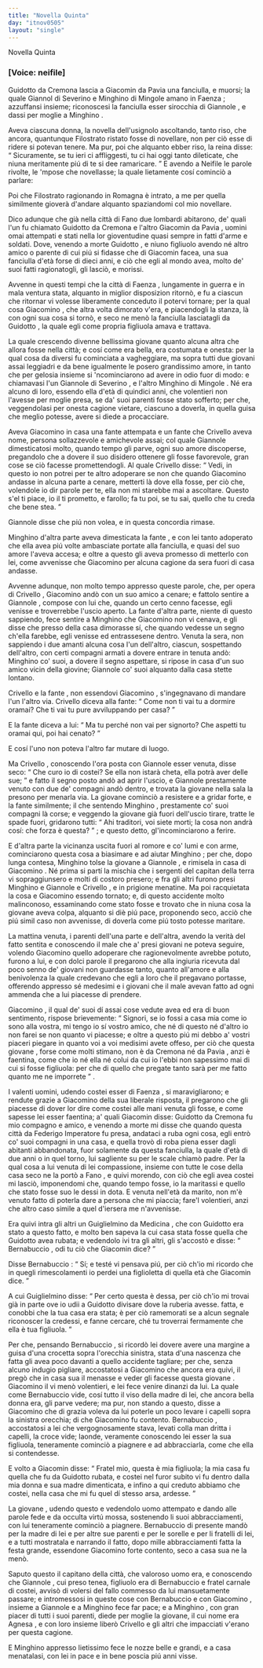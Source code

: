 ```yaml
---
title: "Novella Quinta"
day: "itnov0505"
layout: "single"
---
```

<html>
 <head>
 </head>
 <body>
  <div id="nov0505" type="novella" who="neifile">
   <head>
    Novella Quinta
   </head>
   <p>
    <h3>
     [Voice: neifile]
    </h3>
   </p>
   <argument>
    <p>
     <milestone id="p05050001"/>
     <name persref="guidotto" type="person">
      Guidotto da Cremona
     </name>
     lascia a
     <name persref="giacomino" type="person">
      Giacomin da Pavia
     </name>
     una fanciulla, e muorsi; la quale
     <name persref="giannole" type="person">
      Giannol di Severino
     </name>
     e
     <name persref="minghino">
      Minghino di Mingole
     </name>
     amano in
     <name placeref="faenza" type="place">
      Faenza
     </name>
     ; azzuffansi insieme; riconoscesi la fanciulla esser sirocchia di
     <name persref="giannole" type="person">
      Giannole
     </name>
     , e dassi per moglie a
     <name persref="minghino" type="person">
      Minghino
     </name>
     .
    </p>
   </argument>
   <div3 type="commentary" who="author">
    <p>
     <milestone id="p05050002"/>
     Aveva ciascuna donna, la novella dell'usignolo ascoltando, tanto riso, che ancora, quantunque
     <name persref="filostrato" type="person">
      Filostrato
     </name>
     ristato fosse di novellare, non per ci&ograve; esse di ridere si potevan tenere. Ma pur, poi che alquanto ebber riso, la
     <name persref="fiammetta" type="person">
      reina
     </name>
     disse:
     <q direct="unspecified" who="fiammetta">
      Sicuramente, se tu ieri ci affliggesti, tu ci hai oggi tanto dileticate, che niuna meritamente pi&uacute; di te si dee ramaricare.
     </q>
     E avendo a Neifile le parole rivolte, le 'mpose che novellasse; la quale lietamente cos&iacute; cominci&ograve; a parlare:
    </p>
   </div3>
   <div3 type="commentary" who="neifile">
    <p>
     <milestone id="p05050003"/>
     Poi che
     <name persref="filostrato" type="person">
      Filostrato
     </name>
     ragionando in
     <name placeref="romagna" type="place">
      Romagna
     </name>
     &egrave; intrato, a me per quella similmente giover&agrave; d'andare alquanto spaziandomi col mio novellare.
    </p>
   </div3>
   <p>
    <milestone id="p05050004"/>
    Dico adunque che gi&agrave; nella citt&agrave; di
    <name placeref="fano" type="place">
     Fano
    </name>
    due lombardi abitarono, de' quali l'un fu chiamato
    <name persref="guidotto" type="person">
     Guidotto da Cremona
    </name>
    e l'altro
    <name persref="giacomino" type="person">
     Giacomin da Pavia
    </name>
    , uomini omai attempati e stati nella lor gioventudine quasi sempre in fatti d'arme e soldati.
    <milestone id="p05050005"/>
    Dove, venendo a morte
    <name persref="guidotto" type="person">
     Guidotto
    </name>
    , e niuno figliuolo avendo n&eacute; altro amico o parente di cui pi&uacute; si fidasse che di
    <name persref="giacomino" type="person">
     Giacomin
    </name>
    facea, una sua fanciulla d'et&agrave; forse di dieci anni, e ci&ograve; che egli al mondo avea, molto de' suoi fatti ragionatogli, gli lasci&ograve;, e morissi.
   </p>
   <p>
    <milestone id="p05050006"/>
    Avvenne in questi tempi che la citt&agrave; di
    <name placeref="faenza" type="place">
     Faenza
    </name>
    , lungamente in guerra e in mala ventura stata, alquanto in miglior disposizion ritorn&ograve;, e fu a ciascun che ritornar vi volesse liberamente conceduto il potervi tornare; per la qual cosa
    <name persref="giacomino" type="person">
     Giacomino
    </name>
    , che altra volta dimorato v'era, e piacendogli la stanza, l&agrave; con ogni sua cosa si torn&ograve;, e seco ne men&ograve; la fanciulla lasciatagli da
    <name persref="guidotto" type="person">
     Guidotto
    </name>
    , la quale egli come propria figliuola amava e trattava.
   </p>
   <p>
    <milestone id="p05050007"/>
    La quale crescendo divenne bellissima
    <name persref="agnesabernabuccio" type="person">
     giovane
    </name>
    quanto alcuna altra che allora fosse nella citt&agrave;; e cos&iacute; come era bella, era costumata e onesta: per la qual cosa da diversi fu cominciata a vagheggiare, ma sopra tutti due giovani assai leggiadri e da bene igualmente le posero grandissimo amore, in tanto che per gelosia insieme si 'ncominciarono ad avere in odio fuor di modo: e chiamavasi l'un
    <name persref="giannole" type="person">
     Giannole di Severino
    </name>
    , e l'altro
    <name persref="minghino" type="person">
     Minghino di Mingole
    </name>
    .
    <milestone id="p05050008"/>
    N&eacute; era alcuno di loro, essendo ella d'et&agrave; di quindici anni, che volentieri non l'avesse per moglie presa, se da' suoi parenti fosse stato sofferto; per che, veggendolasi per onesta cagione vietare, ciascuno a doverla, in quella guisa che meglio potesse, avere si diede a procacciare.
   </p>
   <p>
    <milestone id="p05050009"/>
    Aveva
    <name persref="giacomino" type="person">
     Giacomino
    </name>
    in casa una
    <name persref="fante-0505" type="person">
     fante
    </name>
    attempata e un
    <name persref="fante-0505" type="person">
     fante
    </name>
    che
    <name persref="crivello" type="person">
     Crivello
    </name>
    aveva nome, persona sollazzevole e amichevole assai; col quale
    <name persref="giannole" type="person">
     Giannole
    </name>
    dimesticatosi molto, quando tempo gli parve, ogni suo amore discoperse, pregandolo che a dovere il suo disidero ottenere gli fosse favorevole, gran cose se ci&ograve; facesse promettendogli.
    <milestone id="p05050010"/>
    Al quale
    <name persref="crivello" type="person">
     Crivello
    </name>
    disse:
    <q direct="unspecified" who="crivello">
     Vedi, in questo io non potrei per te altro adoperare se non che quando
     <name persref="giacomino" type="person">
      Giacomino
     </name>
     andasse in alcuna parte a cenare, metterti l&agrave; dove ella fosse, per ci&ograve; che, volendole io dir parole per te, ella non mi starebbe mai a ascoltare. Questo s'el ti piace, io il ti prometto, e farollo; fa tu poi, se tu sai, quello che tu creda che bene stea.
    </q>
   </p>
   <p>
    <milestone id="p05050011"/>
    <name persref="giannole" type="person">
     Giannole
    </name>
    disse che pi&uacute; non volea, e in questa concordia rimase.
   </p>
   <p>
    <milestone id="p05050012"/>
    <name persref="minghino" type="person">
     Minghino
    </name>
    d'altra parte aveva dimesticata la
    <name persref="fante-0505" type="person">
     fante
    </name>
    , e con lei tanto adoperato che ella avea pi&uacute; volte ambasciate portate alla fanciulla, e quasi del suo amore l'aveva accesa; e oltre a questo gli aveva promesso di metterlo con lei, come avvenisse che
    <name persref="giacomino" type="person">
     Giacomino
    </name>
    per alcuna cagione da sera fuori di casa andasse.
   </p>
   <p>
    <milestone id="p05050013"/>
    Avvenne adunque, non molto tempo appresso queste parole, che, per opera di
    <name persref="crivello" type="person">
     Crivello
    </name>
    ,
    <name persref="giacomino" type="person">
     Giacomino
    </name>
    and&ograve; con un suo amico a cenare; e fattolo sentire a
    <name persref="giannole" type="person">
     Giannole
    </name>
    , compose con lui che, quando un certo cenno facesse, egli venisse e troverrebbe l'uscio aperto.
    <milestone id="p05050014"/>
    La
    <name persref="fante-0505" type="person">
     fante
    </name>
    d'altra parte, niente di questo sappiendo, fece sentire a
    <name persref="minghino" type="person">
     Minghino
    </name>
    che
    <name persref="giacomino" type="person">
     Giacomino
    </name>
    non vi cenava, e gli disse che presso della casa dimorasse s&iacute;, che quando vedesse un segno ch'ella farebbe, egli venisse ed entrassesene dentro.
    <milestone id="p05050015"/>
    Venuta la sera, non sappiendo i due amanti alcuna cosa l'un dell'altro, ciascun, sospettando dell'altro, con certi compagni armati a dovere entrare in tenuta and&ograve;:
    <name persref="minghino" type="person">
     Minghino
    </name>
    co' suoi, a dovere il segno aspettare, si ripose in casa d'un suo amico vicin della giovine;
    <name persref="giannole" type="person">
     Giannole
    </name>
    co' suoi alquanto dalla casa stette lontano.
   </p>
   <p>
    <milestone id="p05050016"/>
    <name persref="crivello" type="person">
     Crivello
    </name>
    e la
    <name persref="fante-0505" type="person">
     fante
    </name>
    , non essendovi
    <name persref="giacomino" type="person">
     Giacomino
    </name>
    , s'ingegnavano di mandare l'un l'altro via.
    <name persref="crivello" type="person">
     Crivello
    </name>
    diceva alla fante:
    <q direct="unspecified" who="crivello">
     Come non ti vai tu a dormire oramai? Che ti vai tu pure avviluppando per casa?
    </q>
   </p>
   <p>
    <milestone id="p05050017"/>
    E la
    <name persref="fante-0505" type="person">
     fante
    </name>
    diceva a lui:
    <q direct="unspecified" who="fante-0505">
     Ma tu perch&eacute; non vai per signorto? Che aspetti tu oramai qui, poi hai cenato?
    </q>
   </p>
   <p>
    <milestone id="p05050018"/>
    E cos&iacute; l'uno non poteva l'altro far mutare di luogo.
   </p>
   <p>
    <milestone id="p05050019"/>
    Ma
    <name persref="crivello" type="person">
     Crivello
    </name>
    , conoscendo l'ora posta con
    <name persref="giannole" type="person">
     Giannole
    </name>
    esser venuta, disse seco:
    <q direct="unspecified" who="crivello">
     Che curo io di costei? Se ella non istar&agrave; cheta, ella potr&agrave; aver delle sue;
    </q>
    e fatto il segno posto and&ograve; ad aprir l'uscio, e
    <name persref="giannole" type="person">
     Giannole
    </name>
    prestamente venuto con due de' compagni and&ograve; dentro, e trovata la
    <name persref="agnesabernabuccio" type="person">
     giovane
    </name>
    nella sala la presono per menarla via.
    <milestone id="p05050020"/>
    La giovane cominci&ograve; a resistere e a gridar forte, e la
    <name persref="fante-0505" type="person">
     fante
    </name>
    similmente; il che sentendo
    <name persref="minghino" type="person">
     Minghino
    </name>
    , prestamente co' suoi compagni l&agrave; corse; e veggendo la giovane gi&agrave; fuori dell'uscio tirare, tratte le spade fuori, gridarono tutti:
    <q direct="unspecified" type="othervoice">
     Ahi traditori, voi siete morti; la cosa non andr&agrave; cos&iacute;: che forza &egrave; questa?
    </q>
    ; e questo detto, gl'incominciarono a ferire.
   </p>
   <p>
    <milestone id="p05050021"/>
    E d'altra parte la vicinanza uscita fuori al romore e co' lumi e con arme, cominciarono questa cosa a biasimare e ad aiutar
    <name persref="minghino" type="person">
     Minghino
    </name>
    ; per che, dopo lunga contesa,
    <name persref="minghino" type="person">
     Minghino
    </name>
    tolse la
    <name persref="agnesabernabuccio" type="person">
     giovane
    </name>
    a
    <name persref="giannole" type="person">
     Giannole
    </name>
    , e rimisela in casa di
    <name persref="giacomino" type="person">
     Giacomino
    </name>
    . N&eacute; prima si part&iacute; la mischia che i sergenti del capitan della terra vi sopraggiunsero e molti di costoro presero; e fra gli altri furono presi
    <name persref="minghino" type="person">
     Minghino
    </name>
    e
    <name persref="giannole" type="person">
     Giannole
    </name>
    e
    <name persref="crivello" type="person">
     Crivello
    </name>
    , e in prigione menatine.
    <milestone id="p05050022"/>
    Ma poi racquietata la cosa e
    <name persref="giacomino" type="person">
     Giacomino
    </name>
    essendo tornato; e, di questo accidente molto malinconoso, essaminando come stato fosse e trovato che in niuna cosa la giovane aveva colpa, alquanto si di&egrave; pi&uacute; pace, proponendo seco, acci&ograve; che pi&uacute; simil caso non avvenisse, di doverla come pi&uacute; tosto potesse maritare.
   </p>
   <p>
    <milestone id="p05050023"/>
    La mattina venuta, i parenti dell'una parte e dell'altra, avendo la verit&agrave; del fatto sentita e conoscendo il male che a' presi giovani ne poteva seguire, volendo
    <name persref="giacomino" type="person">
     Giacomino
    </name>
    quello adoperare che ragionevolmente avrebbe potuto, furono a lui, e con dolci parole il pregarono che alla ingiuria ricevuta dal poco senno de' giovani non guardasse tanto, quanto all'amore e alla benivolenza la quale credevano che egli a loro che il pregavano portasse, offerendo appresso s&eacute; medesimi e i giovani che il male avevan fatto ad ogni ammenda che a lui piacesse di prendere.
   </p>
   <p>
    <milestone id="p05050024"/>
    <name persref="giacomino" type="person">
     Giacomino
    </name>
    , il qual de' suoi d&iacute; assai cose vedute avea ed era di buon sentimento, rispose brievemente:
    <q direct="unspecified">
     Signori, se io fossi a casa mia come io sono alla vostra, mi tengo io s&iacute; vostro amico, che n&eacute; di questo n&eacute; d'altro io non farei se non quanto vi piacesse;
     <milestone id="p05050025"/>
     e oltre a questo pi&uacute; mi debbo a' vostri piaceri piegare in quanto voi a voi medisimi avete offeso, per ci&ograve; che questa
     <name persref="agnesabernabuccio" type="person">
      giovane
     </name>
     , forse come molti stimano, non &egrave; da
     <name placeref="cremona" type="place">
      Cremona
     </name>
     n&eacute; da
     <name placeref="pavia" type="place">
      Pavia
     </name>
     , anzi &egrave; faentina, come che io n&eacute; ella n&eacute; colui da cui io l'ebbi non sapessimo mai di cui si fosse figliuola: per che di quello che pregate tanto sar&agrave; per me fatto quanto me ne imporrete
    </q>
    .
   </p>
   <p>
    <milestone id="p05050026"/>
    I valenti uomini, udendo costei esser di
    <name placeref="faenza" type="place">
     Faenza
    </name>
    , si maravigliarono; e rendute grazie a
    <name persref="giacomino" type="person">
     Giacomino
    </name>
    della sua liberale risposta, il pregarono che gli piacesse di dover lor dire come costei alle mani venuta gli fosse, e come sapesse lei esser faentina;
    <milestone id="p05050027"/>
    a' quali
    <name persref="giacomino" type="person">
     Giacomin
    </name>
    disse:
    <name persref="guidotto" type="person">
     Guidotto da Cremona
    </name>
    fu mio compagno e amico, e venendo a morte mi disse che quando questa citt&agrave; da
    <name persref="federicoii" type="person">
     Federigo Imperatore
    </name>
    fu presa, andataci a ruba ogni cosa, egli entr&ograve; co' suoi compagni in una casa, e quella trov&ograve; di roba piena esser dagli abitanti abbandonata, fuor solamente da questa fanciulla, la quale d'et&agrave; di due anni o in quel torno, lui sagliente su per le scale chiam&ograve; padre.
    <milestone id="p05050028"/>
    Per la qual cosa a lui venuta di lei compassione, insieme con tutte le cose della casa seco ne la port&ograve; a
    <name placeref="fano" type="place">
     Fano
    </name>
    , e quivi morendo, con ci&ograve; che egli avea costei mi lasci&ograve;, imponendomi che, quando tempo fosse, io la maritassi e quello che stato fosse suo le dessi in dota.
    <milestone id="p05050029"/>
    E venuta nell'et&agrave; da marito, non m'&egrave; venuto fatto di poterla dare a persona che mi piaccia; fare'l volentieri, anzi che altro caso simile a quel d'iersera me n'avvenisse.
   </p>
   <p>
    <milestone id="p05050030"/>
    Era quivi intra gli altri un
    <name persref="guglielmino" type="person">
     Guiglielmino da Medicina
    </name>
    , che con
    <name persref="guidotto" type="person">
     Guidotto
    </name>
    era stato a questo fatto, e molto ben sapeva la cui casa stata fosse quella che
    <name persref="guidotto" type="person">
     Guidotto
    </name>
    avea rubata; e vedendolo ivi tra gli altri, gli s'accost&ograve; e disse:
    <q direct="unspecified" who="guglielmino">
     <name persref="bernabuccio" type="person">
      Bernabuccio
     </name>
     , odi tu ci&ograve; che
     <name persref="giacomino" type="person">
      Giacomin
     </name>
     dice?
    </q>
   </p>
   <p>
    <milestone id="p05050031"/>
    Disse
    <name persref="bernabuccio" type="person">
     Bernabuccio
    </name>
    :
    <q direct="unspecified" who="bernabuccio">
     S&iacute;; e test&eacute; vi pensava pi&uacute;, per ci&ograve; ch'io mi ricordo che in quegli rimescolamenti io perdei una figlioletta di quella et&agrave; che
     <name persref="giacomino" type="person">
      Giacomin
     </name>
     dice.
    </q>
   </p>
   <p>
    <milestone id="p05050032"/>
    A cui
    <name persref="guglielmino" type="person">
     Guiglielmino
    </name>
    disse:
    <q direct="unspecified">
     Per certo questa &egrave; dessa, per ci&ograve; ch'io mi trovai gi&agrave; in parte ove io udii a
     <name persref="guidotto" type="person">
      Guidotto
     </name>
     divisare dove la ruberia avesse. fatta, e conobbi che la tua casa era stata; &egrave; per ci&ograve; ramemorati se a alcun segnale riconoscer la credessi, e fanne cercare, ch&eacute; tu troverrai fermamente che ella &egrave; tua figliuola.
    </q>
   </p>
   <p>
    <milestone id="p05050033"/>
    Per che, pensando
    <name persref="bernabuccio" type="person">
     Bernabuccio
    </name>
    , si ricord&ograve; lei dovere avere una margine a guisa d'una crocetta sopra l'orecchia sinistra, stata d'una nascenza che fatta gli avea poco davanti a quello accidente tagliare; per che, senza alcuno indugio pigliare, accostatosi a
    <name persref="giacomino" type="person">
     Giacomino
    </name>
    che ancora era quivi, il preg&ograve; che in casa sua il menasse e veder gli facesse questa
    <name persref="agnesabernabuccio" type="person">
     giovane
    </name>
    .
    <milestone id="p05050034"/>
    <name persref="giacomino" type="person">
     Giacomino
    </name>
    il vi men&ograve; volentieri, e lei fece venire dinanzi da lui. La quale come
    <name persref="bernabuccio" type="person">
     Bernabuccio
    </name>
    vide, cos&iacute; tutto il viso della madre di lei, che ancora bella donna era, gli parve vedere; ma pur, non stando a questo, disse a
    <name persref="giacomino" type="person">
     Giacomino
    </name>
    che di grazia voleva da lui poterle un poco levare i capelli sopra la sinistra orecchia; di che
    <name persref="giacomino" type="person">
     Giacomino
    </name>
    fu contento.
    <milestone id="p05050035"/>
    <name persref="bernabuccio" type="person">
     Bernabuccio
    </name>
    , accostatosi a lei che vergognosamente stava, levati colla man dritta i capelli, la croce vide; laonde, veramente conoscendo lei esser la sua figliuola, teneramente cominci&ograve; a piagnere e ad abbracciarla, come che ella si contendesse.
   </p>
   <p>
    <milestone id="p05050036"/>
    E volto a
    <name persref="giacomino" type="person">
     Giacomin
    </name>
    disse:
    <q direct="unspecified" who="bernabuccio">
     Fratel mio, questa &egrave; mia figliuola; la mia casa fu quella che fu da
     <name persref="guidotto" type="person">
      Guidotto
     </name>
     rubata, e costei nel furor subito vi fu dentro dalla mia donna e sua madre dimenticata, e infino a qui creduto abbiamo che costei, nella casa che mi fu quel d&iacute; stesso arsa, ardesse.
    </q>
   </p>
   <p>
    <milestone id="p05050037"/>
    La
    <name persref="agnesabernabuccio" type="person">
     giovane
    </name>
    , udendo questo e vedendolo uomo attempato e dando alle parole fede e da occulta virt&uacute; mossa, sostenendo li suoi abbracciamenti, con lui teneramente cominci&ograve; a piagnere.
    <milestone id="p05050038"/>
    <name persref="bernabuccio" type="person">
     Bernabuccio
    </name>
    di presente mand&ograve; per la madre di lei e per altre sue parenti e per le sorelle e per li fratelli di lei, e a tutti mostratala e narrando il fatto, dopo mille abbracciamenti fatta la festa grande, essendone
    <name persref="giacomino" type="person">
     Giacomino
    </name>
    forte contento, seco a casa sua ne la men&ograve;.
   </p>
   <p>
    <milestone id="p05050039"/>
    Saputo questo il capitano della citt&agrave;, che valoroso uomo era, e conoscendo che
    <name persref="giannole" type="person">
     Giannole
    </name>
    , cui preso tenea, figliuolo era di
    <name persref="bernabuccio" type="person">
     Bernabuccio
    </name>
    e fratel carnale di costei, avvis&ograve; di volersi del fallo commesso da lui mansuetamente passare; e intromessosi in queste cose con
    <name persref="bernabuccio" type="person">
     Bernabuccio
    </name>
    e con
    <name persref="giacomino" type="person">
     Giacomino
    </name>
    , insieme a
    <name persref="giannole" type="person">
     Giannole
    </name>
    e a
    <name persref="minghino" type="person">
     Minghino
    </name>
    fece far pace; e a
    <name persref="minghino" type="person">
     Minghino
    </name>
    , con gran piacer di tutti i suoi parenti, diede per moglie la giovane, il cui nome era
    <name persref="agnesabernabuccio" type="person">
     Agnesa
    </name>
    , e con loro insieme liber&ograve;
    <name persref="crivello" type="person">
     Crivello
    </name>
    e gli altri che impacciati v'erano per questa cagione.
   </p>
   <p>
    <milestone id="p05050040"/>
    E
    <name persref="minghino" type="person">
     Minghino
    </name>
    appresso lietissimo fece le nozze belle e grandi, e a casa menatalasi, con lei in pace e in bene poscia pi&uacute; anni visse.
   </p>
  </div>
 </body>
</html>